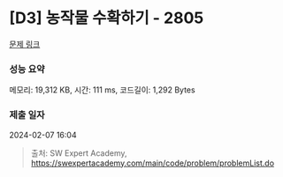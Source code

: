 # [D3] 농작물 수확하기 - 2805 

[문제 링크](https://swexpertacademy.com/main/code/problem/problemDetail.do?contestProbId=AV7GLXqKAWYDFAXB) 

### 성능 요약

메모리: 19,312 KB, 시간: 111 ms, 코드길이: 1,292 Bytes

### 제출 일자

2024-02-07 16:04



> 출처: SW Expert Academy, https://swexpertacademy.com/main/code/problem/problemList.do